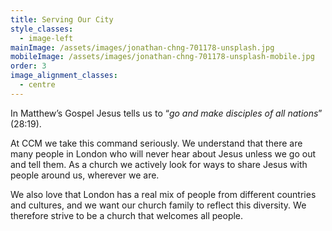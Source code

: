 ```yaml
---
title: Serving Our City
style_classes:
  - image-left
mainImage: /assets/images/jonathan-chng-701178-unsplash.jpg
mobileImage: /assets/images/jonathan-chng-701178-unsplash-mobile.jpg
order: 3
image_alignment_classes:
  - centre
---
```

In Matthew’s Gospel Jesus tells us to “*go and make disciples of all nations*” (28:19).

At CCM we take this command seriously. We understand that there are many people in London who will never hear about Jesus unless we go out and tell them. As a church we actively look for ways to share Jesus with people around us, wherever we are.

We also love that London has a real mix of people from different countries and cultures, and we want our church family to reflect this diversity. We therefore strive to be a church that welcomes all people.

